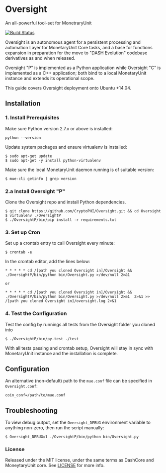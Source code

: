# Oversight

An all-powerful tool-set for MonetraryUnit

[![Build Status](https://travis-ci.org/CryptoPHI/Oversight.svg?branch=master)](https://travis-ci.org/CryptoPHI/Oversight)

Oversight is an autonomous agent for a persistent processing and automation Layer for MonetaryUnit Core tasks, and a base for functions expansion in preparation for the move to "DASH Evolution" codebase derivatives as and when released.

Oversight "P" is implemented as a Python application while  Oversight "C" is implemented as a C++ application; both bind to a local MonetaryUnit instance and extends its operational scope.

This guide covers Oversight deployment onto Ubuntu +14.04.

## Installation

### 1. Install Prerequisites

Make sure Python version 2.7.x or above is installed:

    python --version

Update system packages and ensure virtualenv is installed:

    $ sudo apt-get update
    $ sudo apt-get -y install python-virtualenv

Make sure the local MonetaryUnit daemon running is of suitable version:

    $ mue-cli getinfo | grep version

### 2.a Install Oversight "P"

Clone the Oversight repo and install Python dependencies.

    $ git clone https://github.com/CryptoPHI/Oversight.git && cd Oversight
    $ virtualenv ./OversightP
    $ ./OversightP/bin/pip install -r requirements.txt

### 3. Set up Cron

Set up a crontab entry to call Oversight every minute:

    $ crontab -e

In the crontab editor, add the lines below:
    
    * * * * * cd /[path you cloned Oversight in]/Oversight && ./OversightP/bin/python bin/Oversight.py >/dev/null 2>&1
    
    or
    
    * * * * * cd /[path you cloned Oversight in]/Oversight && ./OversightP/bin/python bin/Oversight.py >/dev/null 2>&1  2>&1 >> /[path you cloned Oversight in]/oversight.log 2>&1

### 4. Test the Configuration

Test the config by runnings all tests from the Oversight folder you cloned into

    $ ./OversightP/bin/py.test ./test

With all tests passing and crontab setup, Oversight will stay in sync with MonetaryUnit instance and the installation is complete.

## Configuration

An alternative (non-default) path to the `mue.conf` file can be specified in `Oversight.conf`:

    coin_conf=/path/to/mue.conf

## Troubleshooting

To view debug output, set the `Oversight_DEBUG` environment variable to anything non-zero, then run the script manually:

    $ Oversight_DEBUG=1 ./OversightP/bin/python bin/Oversight.py

### License

Released under the MIT license, under the same terms as DashCore and MoneytaryUnit core. See [LICENSE](LICENSE) for more info.
